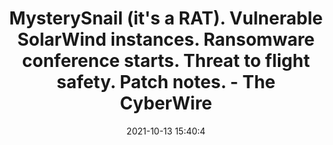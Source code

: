 ---
"title": "MysterySnail (it's a RAT). Vulnerable SolarWind instances. Ransomware conference starts. Threat to flight safety. Patch notes. - The CyberWire"
"date": "2021-10-13 15:40:4"
"feed_name": "GOOGLENEWSINDUSTRIAL"
"feed_website": "https://news.google.com/search?q=industrial%2Bincident&hl=en-US&gl=US&ceid=US:en"
"feed_rss": "https://news.google.com/rss/search?q=industrial%2Bincident&hl=en-US&gl=US&ceid=US:en"
"link": "https://thecyberwire.com/newsletters/daily-briefing/10/197"
"source": "{'href': 'https://thecyberwire.com', 'title': 'The CyberWire'}"
"file": "_posts/2021-1-1-920d66da9275c51ff74f1dc472ddb7415a70cc5b.md"
"accident": "0"
"drilling": "0"
"dead": "0"
"injured": "0"
"arrested": "0"
"place": "unknown place"
"where": "unknown site"
"causes": "unknown"
"place_uri": "unknown place"
---